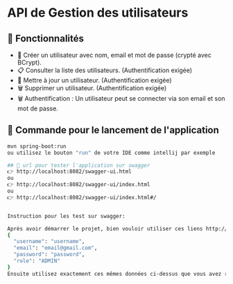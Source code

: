 # API de Gestion des utilisateurs

## 📌 Fonctionnalités
- 📄 Créer un utilisateur avec nom, email et mot de passe (crypté avec
	BCrypt).
- 📋 Consulter la liste des utilisateurs. (Authentification exigée)
- 📝 Mettre à jour un utilisateur. (Authentification exigée)
- 🗑️ Supprimer un utilisateur. (Authentification exigée)
- 🗑️ Authentification : Un utilisateur peut se connecter via son email et son
	mot de passe.

## 🚀 Commande pour le lancement de l'application
```bash
mvn spring-boot:run
ou utilisez le bouton "run" de votre IDE comme intellij par exemple

## 🚀 url pour tester l'application sur swagger
👉 http://localhost:8082/swagger-ui.html
ou
👉 http://localhost:8082/swagger-ui/index.html
ou
👉 http://localhost:8082/swagger-ui/index.html#/


Instruction pour les test sur swagger:

Après avoir démarrer le projet, bien vouloir utiliser ces liens http://localhost:8082/swagger-ui/index.html#/   ou ceci http://localhost:8082/swagger-ui/index.html pour avoir accès à l’interface graphique de swagger puis créer un utilisateur (avec pour rôle ADMIN) sur l’API POST /api/auth/register Ajouter un nouveau utilisateur avec par exemple les données suivantes :
{
  "username": "username",
  "email": "email@gmail.com",
  "password": "password",
  "role": "ADMIN"
}
Ensuite utilisez exactement ces mêmes données ci-dessus que vous avez renseignés pour vous authentifier à travers l’API POST/api/auth/login, une fois connecté utilisez le token qui ous sera genéré sur Authorize(un symbole de cadenas) puis coller uniquement le token du genre(HYjjsbdk5rzfgbjfe6...) dans le champ value qui vous sera proposé ensuite cliquez sur close tout en restant connecté car c’est une fois authentifié que vous pouvez tester toutes les autres API car elles exigent d’être d’abord authentifiées avant de faire toutes opérations sur les autres API.




